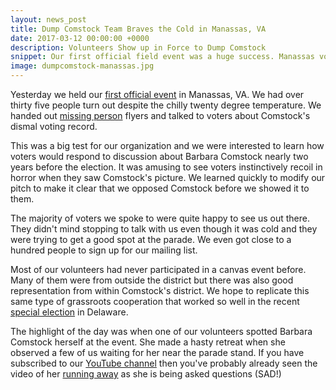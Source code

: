 ```yaml
---
layout: news_post
title: Dump Comstock Team Braves the Cold in Manassas, VA
date: 2017-03-12 00:00:00 +0000
description: Volunteers Show up in Force to Dump Comstock
snippet: Our first official field event was a huge success. Manassas voters can't wait until they get a chance to Dump Comstock.
image: dumpcomstock-manassas.jpg
---
```


Yesterday we held our [first official event](/events/comstock-search-party-manassas/) in Manassas, VA. We had over thirty five people turn out despite the chilly twenty degree temperature. We handed out [missing person](https://drive.google.com/open?id=0B4JdQ1nqo-kkOXZpaDc1b2xvaWs) flyers and talked to voters about Comstock's dismal voting record.

This was a big test for our organization and we were interested to learn how voters would respond to discussion about Barbara Comstock nearly two years before the election. It was amusing to see voters instinctively recoil in horror when they saw Comstock's picture. We learned quickly to modify our pitch to make it clear that we opposed Comstock before we showed it to them.

The majority of voters we spoke to were quite happy to see us out there. They didn't mind stopping to talk with us even though it was cold and they were trying to get a good spot at the parade. We even got close to a hundred people to sign up for our mailing list.

Most of our volunteers had never participated in a canvas event before. Many of them were from outside the district but there was also good representation from within Comstock's district. We hope to replicate this same type of grassroots cooperation that worked so well in the recent [special election](http://www.rollcall.com/news/gonzales/democrats-delaware-special-election) in Delaware.

The highlight of the day was when one of our volunteers spotted Barbara Comstock herself at the event. She made a hasty retreat when she observed a few of us waiting for her near the parade stand. If you have subscribed to our [YouTube channel](https://www.youtube.com/channel/UCb4v-RW8jOnbUstwpPxA3jQ/) then you've probably already seen the video of her [running away](https://www.youtube.com/watch?v=eijY0Oi5HbU) as she is being asked questions (SAD!)
